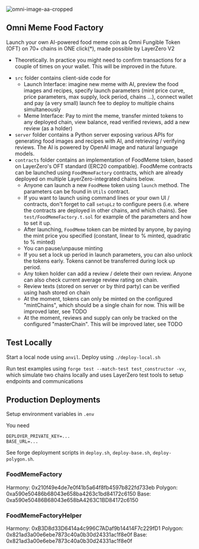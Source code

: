 ![omni-image-aa-cropped](https://github.com/user-attachments/assets/136ab09d-d936-4c2b-886b-076405d3a769)

## Omni Meme Food Factory

Launch your own AI-powered food meme coin as Omni Fungible Token (OFT) on 70+ chains in ONE click(*), made possible by LayerZero V2

* Theoretically. In practice you might need to confirm transactions for a couple of times on your wallet. This will be improved in the future.

- `src` folder contains client-side code for 
  - Launch Interface: imagine new meme with AI, preview the food images and recipes, specify launch parameters (mint price curve, price parameters, max supply, lock period, chains ...), connect wallet and pay (a very small) launch fee to deploy to multiple chains simultaneously
  - Meme Interface: Pay to mint the meme, transfer minted tokens to any deployed chain, view balance, read verified reviews, add a new review (as a holder) 
- `server` folder contains a Python server exposing various APIs for generating food images and recipes with AI, and retrieving / verifying reviews. The AI is powered by OpenAI image and natural language models.
- `contracts` folder contains an implementation of FoodMeme token, based on LayerZero's OFT standard (ERC20 compatible). FoodMeme contracts can be launched using `FoodMemeFactory` contracts, which are already deployed on multiple LayerZero-integrated chains below.
  - Anyone can launch a new `FoodMeme` token using `launch` method. The parameters can be found in `Utils` contract.
  - If you want to launch using command lines or your own UI / contracts, don't forget to call `setupLz` to configure peers (i.e. where the contracts are deployed in other chains, and which chains). See `test/FoodMemeFactory.t.sol` for example of the parameters and how to set it up.
  - After launching, `FoodMeme` token can be minted by anyone, by paying the mint price you specified (constant, linear to % minted, quadratic to % minted)
  - You can pause/unpause minting
  - If you set a lock up period in launch parameters, you can also unlock the tokens early. Tokens cannot be transferred during lock up period.
  - Any token holder can add a review / delete their own review. Anyone can also check current average review rating on chain.
  - Review texts (stored on server or by third party) can be verified using hash stored on chain
  - At the moment, tokens can only be minted on the configured "mintChains", which should be a single chain for now. This will be improved later, see TODO 
  - At the moment, reviews and supply can only be tracked on the configured "masterChain". This will be improved later, see TODO

## Test Locally

Start a local node using `anvil`. Deploy using `./deploy-local.sh`

Run test examples using `forge test --match-test test_constructor -vv`, which simulate two chains locally and uses LayerZero test tools to setup endpoints and communications

## Production Deployments

Setup environment variables in `.env`

You need 

```
DEPLOYER_PRIVATE_KEY=...
BASE_URL=...
```

See forge deployment scripts in `deploy.sh`, `deploy-base.sh`, `deploy-polygon.sh`.

### FoodMemeFactory
Harmony: 0x210f49e4de7e0f41b5a64f8fb4597b822fd733eb
Polygon: 0xa590e50486b68043e658ba4263c1bd84172c6150
Base: 0xa590e50486B68043e658bA4263C1BD84172c6150

### FoodMemeFactoryHelper
Harmony: 0xB3D8d33D6414a4c996C7ADaf9b14414F7c229fD1
Polygon: 0x821ad3a00e6ebe7873c40a0b30d24331ac1f8e0f
Base: 0x821ad3a00e6ebe7873c40a0b30d24331ac1f8e0f
